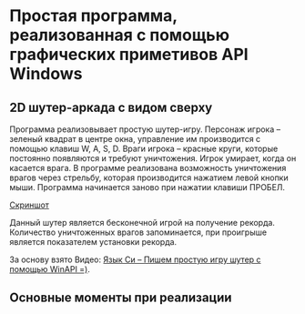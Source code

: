 # Простая программа, реализованная с помощью графических приметивов API Windows

## 2D шутер-аркада с видом сверху

Программа реализовывает простую шутер-игру. Перcонаж игрока – зеленый квадрат в центре окна, управление им производится с помощью клавиш W, A, S, D. 
Враги игрока – красные круги, которые постоянно появляются и требуют уничтожения. Игрок умирает, когда он касается врага. 
В программе реализована возможность уничтожения врагов через стрельбу, которая производится нажатием левой кнопки мыши. 
Программа начинается заново при нажатии клавиши ПРОБЕЛ.

[Скриншот]()

Данный шутер является бесконечной игрой на получение рекорда. Количество уничтоженных врагов запоминается, при проигрыше является показателем установки рекорда.

За основу взято Видео: [Язык Си – Пишем простую игру шутер с помощью WinAPI =)](https://www.youtube.com/watch?v=SgFhyzR-8Rs&list=PLBOPkQsFLCR2H7_0Ss0W6y703J_ySRGi_&index=5).

## Основные моменты при реализации
